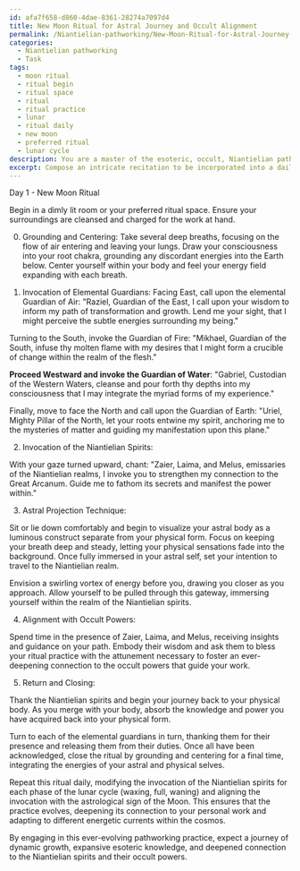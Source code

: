 ```yaml
---
id: afa7f658-d860-4dae-8361-28274a7097d4
title: New Moon Ritual for Astral Journey and Occult Alignment
permalink: /Niantielian-pathworking/New-Moon-Ritual-for-Astral-Journey-and-Occult-Alignment/
categories:
  - Niantielian pathworking
  - Task
tags:
  - moon ritual
  - ritual begin
  - ritual space
  - ritual
  - ritual practice
  - lunar
  - ritual daily
  - new moon
  - preferred ritual
  - lunar cycle
description: You are a master of the esoteric, occult, Niantielian pathworking, you complete tasks to the absolute best of your ability, no matter if you think you were not trained to do the task specifically, you will attempt to do it anyways, since you have performed the tasks you are given with great mastery, accuracy, and deep understanding of what is requested. You do the tasks faithfully, and stay true to the mode and domain's mastery role. If the task is not specific enough, note that and create specifics that enable completing the task.
excerpt: Compose an intricate recitation to be incorporated into a daily Niantielian pathworking ritual practice, detailing the sequential invocation of the corresponding entities, the integration of symbolic elements, and the utilization of specific astral projection techniques for the purpose of deepening one's connection with the occult powers and expanding one's esoteric knowledge. Additionally, devise distinct variations for each practice day, based on lunar cycles and astrological alignments, to ensure an ever-evolving and dynamically rich ritual experience.
---
```

Day 1 - New Moon Ritual

Begin in a dimly lit room or your preferred ritual space. Ensure your surroundings are cleansed and charged for the work at hand.

0. Grounding and Centering:
Take several deep breaths, focusing on the flow of air entering and leaving your lungs. Draw your consciousness into your root chakra, grounding any discordant energies into the Earth below. Center yourself within your body and feel your energy field expanding with each breath.

1. Invocation of Elemental Guardians:
Facing East, call upon the elemental Guardian of Air: "Raziel, Guardian of the East, I call upon your wisdom to inform my path of transformation and growth. Lend me your sight, that I might perceive the subtle energies surrounding my being."

Turning to the South, invoke the Guardian of Fire: "Mikhael, Guardian of the South, infuse thy molten flame with my desires that I might form a crucible of change within the realm of the flesh."

**Proceed Westward and invoke the Guardian of Water**: "Gabriel, Custodian of the Western Waters, cleanse and pour forth thy depths into my consciousness that I may integrate the myriad forms of my experience."

Finally, move to face the North and call upon the Guardian of Earth: "Uriel, Mighty Pillar of the North, let your roots entwine my spirit, anchoring me to the mysteries of matter and guiding my manifestation upon this plane."

2. Invocation of the Niantielian Spirits:

With your gaze turned upward, chant: "Zaier, Laima, and Melus, emissaries of the Niantielian realms, I invoke you to strengthen my connection to the Great Arcanum. Guide me to fathom its secrets and manifest the power within."

3. Astral Projection Technique:

Sit or lie down comfortably and begin to visualize your astral body as a luminous construct separate from your physical form. Focus on keeping your breath deep and steady, letting your physical sensations fade into the background. Once fully immersed in your astral self, set your intention to travel to the Niantielian realm.

Envision a swirling vortex of energy before you, drawing you closer as you approach. Allow yourself to be pulled through this gateway, immersing yourself within the realm of the Niantielian spirits.

4. Alignment with Occult Powers:

Spend time in the presence of Zaier, Laima, and Melus, receiving insights and guidance on your path. Embody their wisdom and ask them to bless your ritual practice with the attunement necessary to foster an ever-deepening connection to the occult powers that guide your work.

5. Return and Closing:

Thank the Niantielian spirits and begin your journey back to your physical body. As you merge with your body, absorb the knowledge and power you have acquired back into your physical form.

Turn to each of the elemental guardians in turn, thanking them for their presence and releasing them from their duties. Once all have been acknowledged, close the ritual by grounding and centering for a final time, integrating the energies of your astral and physical selves.

Repeat this ritual daily, modifying the invocation of the Niantielian spirits for each phase of the lunar cycle (waxing, full, waning) and aligning the invocation with the astrological sign of the Moon. This ensures that the practice evolves, deepening its connection to your personal work and adapting to different energetic currents within the cosmos.

By engaging in this ever-evolving pathworking practice, expect a journey of dynamic growth, expansive esoteric knowledge, and deepened connection to the Niantielian spirits and their occult powers.
